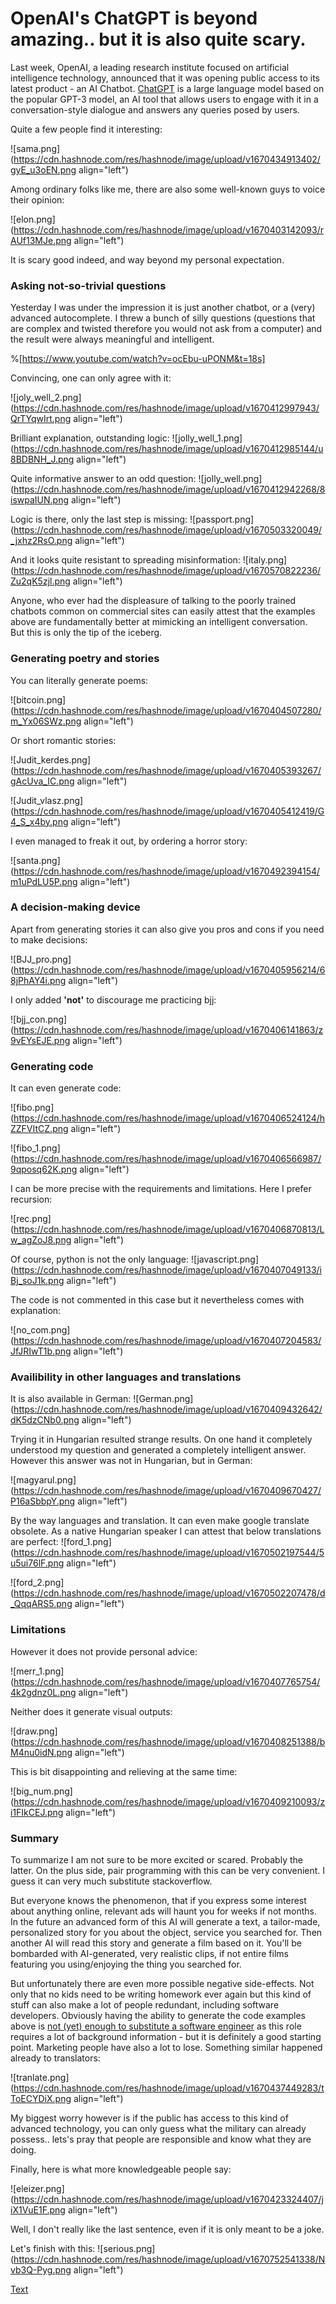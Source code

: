 # OpenAI's ChatGPT is beyond amazing.. but it is also quite scary.

Last week, OpenAI, a leading research institute focused on artificial intelligence technology, announced that it was opening public access to its latest product - an AI Chatbot. [ChatGPT](https://chat.openai.com/chat) is a large language model based on the popular GPT-3 model, an AI tool that allows users to engage with it in a conversation-style dialogue and answers any queries posed by users. 

Quite a few people find it interesting:

![sama.png](https://cdn.hashnode.com/res/hashnode/image/upload/v1670434913402/gyE_u3oEN.png align="left")

Among ordinary folks like me, there are also some well-known guys to voice their opinion:

![elon.png](https://cdn.hashnode.com/res/hashnode/image/upload/v1670403142093/rAUf13MJe.png align="left")

It is scary good indeed, and way beyond my personal expectation. 

### Asking not-so-trivial questions

Yesterday I was under the impression it is just another chatbot, or a (very) advanced autocomplete. I threw a bunch of silly questions (questions that are complex and twisted therefore you would not ask from a computer) and the result were always meaningful and intelligent.   

%[https://www.youtube.com/watch?v=ocEbu-uPONM&t=18s]

Convincing, one can only agree with it:

![joly_well_2.png](https://cdn.hashnode.com/res/hashnode/image/upload/v1670412997943/QrTYqwIrt.png align="left")

Brilliant explanation, outstanding logic:
![jolly_well_1.png](https://cdn.hashnode.com/res/hashnode/image/upload/v1670412985144/u8BDBNH_J.png align="left")

Quite informative answer to an odd question:
![jolly_well.png](https://cdn.hashnode.com/res/hashnode/image/upload/v1670412942268/8iswpaIUN.png align="left")

Logic is there, only the last step is missing:
![passport.png](https://cdn.hashnode.com/res/hashnode/image/upload/v1670503320049/_jxhz2RsO.png align="left")

And it looks quite resistant to spreading misinformation:
![italy.png](https://cdn.hashnode.com/res/hashnode/image/upload/v1670570822236/Zu2qK5zjl.png align="left")

Anyone, who ever had the displeasure of talking to the poorly trained chatbots common on commercial sites can easily attest that the examples above are fundamentally better at mimicking an intelligent conversation.  
But this is only the tip of the iceberg. 

### Generating poetry and stories

You can literally generate poems:
  

![bitcoin.png](https://cdn.hashnode.com/res/hashnode/image/upload/v1670404507280/m_Yx06SWz.png align="left")

Or short romantic stories:

![Judit_kerdes.png](https://cdn.hashnode.com/res/hashnode/image/upload/v1670405393267/gAcUva_IC.png align="left")


![Judit_vlasz.png](https://cdn.hashnode.com/res/hashnode/image/upload/v1670405412419/G4_S_x4by.png align="left")

I even managed to freak it out, by ordering a horror story:


![santa.png](https://cdn.hashnode.com/res/hashnode/image/upload/v1670492394154/m1uPdLU5P.png align="left")

### A decision-making device

Apart from generating stories it can also give you pros and cons if you need to make decisions:

![BJJ_pro.png](https://cdn.hashnode.com/res/hashnode/image/upload/v1670405956214/68jPhAY4i.png align="left")

I only added **'not'** to discourage me practicing bjj:

![bjj_con.png](https://cdn.hashnode.com/res/hashnode/image/upload/v1670406141863/z9vEYsEJE.png align="left")

### Generating code

It can even generate code:

![fibo.png](https://cdn.hashnode.com/res/hashnode/image/upload/v1670406524124/hZZFVItCZ.png align="left")


![fibo_1.png](https://cdn.hashnode.com/res/hashnode/image/upload/v1670406566987/9qposq62K.png align="left")

I can be more precise with the requirements and limitations. Here I prefer recursion:

![rec.png](https://cdn.hashnode.com/res/hashnode/image/upload/v1670406870813/Lw_agZoJ8.png align="left")

Of course, python is not the only language:
![javascript.png](https://cdn.hashnode.com/res/hashnode/image/upload/v1670407049133/iBj_soJ1k.png align="left")

The code is not commented in this case  but it nevertheless comes with explanation:

![no_com.png](https://cdn.hashnode.com/res/hashnode/image/upload/v1670407204583/JfJRIwT1b.png align="left")

### Availibility in other languages and translations

It is also available in German:
![German.png](https://cdn.hashnode.com/res/hashnode/image/upload/v1670409432642/dK5dzCNb0.png align="left")

Trying it in Hungarian resulted strange results. On one hand it completely understood my question and generated a completely intelligent answer. However this answer was not in Hungarian, but in German:

![magyarul.png](https://cdn.hashnode.com/res/hashnode/image/upload/v1670409670427/P16aSbbpY.png align="left")

By the way languages and translation. It can even make google translate obsolete. As a native Hungarian speaker I can attest that below translations are perfect:
![ford_1.png](https://cdn.hashnode.com/res/hashnode/image/upload/v1670502197544/5u5ui76lF.png align="left")

![ford_2.png](https://cdn.hashnode.com/res/hashnode/image/upload/v1670502207478/d_QqqARS5.png align="left")

### Limitations

However it does not provide personal advice:

![merr_1.png](https://cdn.hashnode.com/res/hashnode/image/upload/v1670407765754/4k2gdnz0L.png align="left")

Neither does it generate visual outputs:

![draw.png](https://cdn.hashnode.com/res/hashnode/image/upload/v1670408251388/bM4nu0idN.png align="left")

This is bit disappointing and relieving at the same time:

![big_num.png](https://cdn.hashnode.com/res/hashnode/image/upload/v1670409210093/zi1FIkCEJ.png align="left")

### Summary
To summarize I am not sure to be more excited or scared. Probably the latter. On the plus side, pair programming with this can be very convenient. I guess it can very much substitute stackoverflow.

But everyone knows the phenomenon, that if you express some interest about anything online, relevant ads will haunt you for weeks if not months. In the future an advanced form of this AI will generate a text, a tailor-made, personalized story for you about the object, service you searched for. Then another AI will read this story and generate a film based on it. You'll be bombarded with AI-generated, very realistic clips, if not entire films featuring you using/enjoying the thing you searched for. 

But unfortunately there are even more possible negative side-effects.
Not only that no kids  need to be writing homework ever again but this kind of stuff can also make a lot of people redundant, including software developers. Obviously having the ability to generate the code examples above is [not (yet) enough to substitute a software engineer](https://www.theblock.co/post/192514/ethereum-vitalik-buterin-says-chatgpt-far-from-replacing-humans) as this role requires a lot of background information - but it is definitely a good starting point. Marketing people have also a lot to lose. Something similar happened already to translators:

![tranlate.png](https://cdn.hashnode.com/res/hashnode/image/upload/v1670437449283/tToECYDiX.png align="left")

My biggest worry however is if the public has access to this kind of advanced technology, you can only guess what the military can already possess.. lets's pray that people are responsible and know what they are doing.

Finally, here is what more knowledgeable people say:

![eleizer.png](https://cdn.hashnode.com/res/hashnode/image/upload/v1670423324407/jiX1VuE1F.png align="left")

Well, I don't really like the last sentence, even if it is only meant to be a joke. 

Let's finish with this:
![serious.png](https://cdn.hashnode.com/res/hashnode/image/upload/v1670752541338/Nvb3Q-Pyg.png align="left")







[Text](Link)